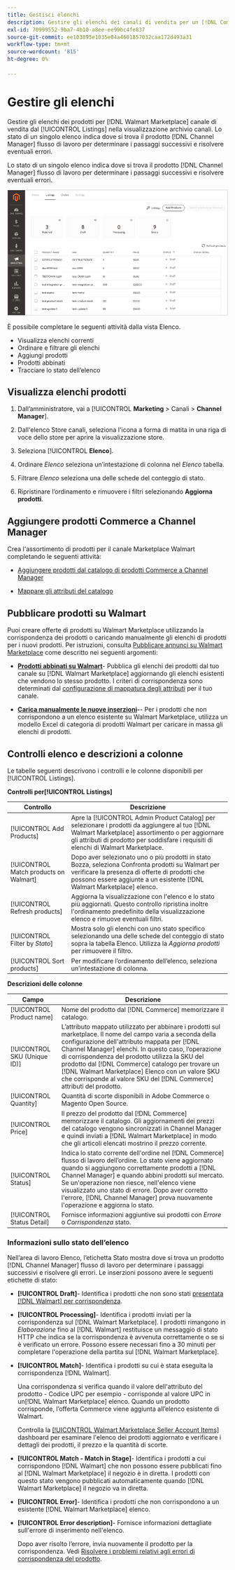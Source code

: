 ```yaml
---
title: Gestisci elenchi
description: Gestire gli elenchi dei canali di vendita per un [!DNL Commerce] archiviare con Channel Manager per Adobe Commerce e Magenti Open Source.
exl-id: 70999552-9ba7-4b10-a8ee-ee99bc4fe837
source-git-commit: ee103895e1035e04a4601857032caa172d493a31
workflow-type: tm+mt
source-wordcount: '815'
ht-degree: 0%

---
```


# Gestire gli elenchi

Gestire gli elenchi dei prodotti per [!DNL Walmart Marketplace] canale di vendita dal [!UICONTROL Listings] nella visualizzazione archivio canali. Lo stato di un singolo elenco indica dove si trova il prodotto [!DNL Channel Manager] flusso di lavoro per determinare i passaggi successivi e risolvere eventuali errori.

Lo stato di un singolo elenco indica dove si trova il prodotto [!DNL Channel Manager] flusso di lavoro per determinare i passaggi successivi e risolvere eventuali errori.

![Pagina inserzioni per un canale di vendita connesso](assets/product-listing-landing.png)

È possibile completare le seguenti attività dalla vista Elenco.

* Visualizza elenchi correnti
* Ordinare e filtrare gli elenchi
* Aggiungi prodotti
* Prodotti abbinati
* Tracciare lo stato dell’elenco

## Visualizza elenchi prodotti

1. Dall’amministratore, vai a [!UICONTROL **Marketing** > Canali > **Channel Manager**].

1. Dall&#39;elenco Store canali, seleziona l&#39;icona a forma di matita in una riga di voce dello store per aprire la visualizzazione store.

1. Seleziona [!UICONTROL **Elenco**].

1. Ordinare *Elenco* seleziona un’intestazione di colonna nel *Elenco* tabella.

1. Filtrare *Elenco* seleziona una delle schede del conteggio di stato.

1. Ripristinare l’ordinamento e rimuovere i filtri selezionando **Aggiorna prodotti**.

## Aggiungere prodotti Commerce a Channel Manager

Crea l&#39;assortimento di prodotti per il canale Marketplace Walmart completando le seguenti attività:

* [Aggiungere prodotti dal catalogo di prodotti Commerce a Channel Manager](add-products-to-channel-store.md)

* [Mappare gli attributi del catalogo](map-catalog-attributes.md#configure-product-attribute-settings)

## Pubblicare prodotti su Walmart

Puoi creare offerte di prodotti su Walmart Marketplace utilizzando la corrispondenza dei prodotti o caricando manualmente gli elenchi di prodotti per i nuovi prodotti. Per istruzioni, consulta [Pubblicare annunci su Walmart Marketplace](publish-listings-to-marketplace.md) come descritto nei seguenti argomenti:

* **[Prodotti abbinati su Walmart](publish-listings-to-marketplace.md)**- Pubblica gli elenchi dei prodotti dal tuo canale su [!DNL Walmart Marketplace] aggiornando gli elenchi esistenti che vendono lo stesso prodotto. I criteri di corrispondenza sono determinati dal [configurazione di mappatura degli attributi](map-catalog-attributes.md) per il tuo canale.

* **[Carica manualmente le nuove inserzioni](publish-listings-to-marketplace.md#upload-new-product-listings)-**- Per i prodotti che non corrispondono a un elenco esistente su Walmart Marketplace, utilizza un modello Excel di categoria di prodotti Walmart per caricare in massa gli elenchi di prodotti.

## Controlli elenco e descrizioni a colonne

Le tabelle seguenti descrivono i controlli e le colonne disponibili per [!UICONTROL Listings].

**Controlli per[!UICONTROL Listings]**

| **Controllo** | **Descrizione** |
|----------------------------------------|--------------------------------------------------------------------------------------------------------------------------------------------------------------------------------------------------------------|
| [!UICONTROL Add Products] | Apre la [!UICONTROL Admin Product Catalog] per selezionare i prodotti da aggiungere al tuo [!DNL Walmart Marketplace] assortimento o per aggiornare gli attributi di prodotto per soddisfare i requisiti di elenchi di Walmart Marketplace. |
| [!UICONTROL Match products on Walmart] | Dopo aver selezionato uno o più prodotti in stato Bozza, seleziona Confronta prodotti su Walmart per verificare la presenza di offerte di prodotti che possono essere aggiunte a un esistente [!DNL Walmart Marketplace] elenco. |
| [!UICONTROL Refresh products] | Aggiorna la visualizzazione con l&#39;elenco e lo stato più aggiornati. Questo controllo ripristina inoltre l&#39;ordinamento predefinito della visualizzazione elenco e rimuove eventuali filtri. |
| [!UICONTROL Filter by *Stato*] | Mostra solo gli elenchi con uno stato specifico selezionando una delle schede del conteggio di stato sopra la tabella Elenco. Utilizza la *Aggiorna prodotti* per rimuovere il filtro. |
| [!UICONTROL Sort products] | Per modificare l’ordinamento dell’elenco, seleziona un’intestazione di colonna. |


**Descrizioni delle colonne**

| **Campo** | **Descrizione** |
|------------------------------|-----------------------------------------------------------------------------------------------------------------------------------------------------------------------------------------------------------------------------------------------------------------------------------------------------------------------------------------------------------------------------------------------------------------------|
| [!UICONTROL Product name] | Nome del prodotto dal [!DNL Commerce] memorizzare il catalogo. |
| [!UICONTROL SKU (Unique ID)] | L’attributo mappato utilizzato per abbinare i prodotti sul marketplace. Il nome del campo varia a seconda della configurazione dell&#39;attributo mappata per [!DNL Channel Manager] elenchi. In questo caso, l’operazione di corrispondenza del prodotto utilizza la SKU del prodotto dal [!DNL Commerce] catalogo per trovare un [!DNL Walmart Marketplace]  Elenco con un valore SKU che corrisponde al valore SKU del [!DNL Commerce] attributi del prodotto. |
| [!UICONTROL  Quantity] | Quantità di scorte disponibili in Adobe Commerce o Magento Open Source. |
| [!UICONTROL Price] | Il prezzo del prodotto dal [!DNL Commerce] memorizzare il catalogo. Gli aggiornamenti dei prezzi del catalogo vengono sincronizzati in Channel Manager e quindi inviati a [!DNL Walmart Marketplace]  in modo che gli articoli elencati mostrino il prezzo corrente. |
| [!UICONTROL Status] | Indica lo stato corrente dell&#39;ordine nel [!DNL Commerce] flusso di lavoro dell’ordine. Lo stato viene aggiornato quando si aggiungono correttamente prodotti a [!DNL Channel Manager] e quando abbini prodotti sul mercato. Se un&#39;operazione non riesce, nell&#39;elenco viene visualizzato uno stato di errore. Dopo aver corretto l&#39;errore, [!DNL Channel Manager] prova nuovamente l&#39;operazione e aggiorna lo stato. |
| [!UICONTROL Status Detail] | Fornisce informazioni aggiuntive sui prodotti con *Errore* o *Corrispondenza* stato. |

### Informazioni sullo stato dell’elenco

Nell’area di lavoro Elenco, l’etichetta Stato mostra dove si trova un prodotto [!DNL Channel Manager] flusso di lavoro per determinare i passaggi successivi e risolvere gli errori. Le inserzioni possono avere le seguenti etichette di stato:

* **[!UICONTROL Draft]**- Identifica i prodotti che non sono stati [presentata [!DNL Walmart] per corrispondenza](publish-listings-to-marketplace.md#match-products).

* **[!UICONTROL Processing]**- Identifica i prodotti inviati per la corrispondenza sul [!DNL Walmart Marketplace]. I prodotti rimangono in *Elaborazione* fino al [!DNL Walmart] restituisce un messaggio di stato HTTP che indica se la corrispondenza è avvenuta correttamente o se si è verificato un errore. Possono essere necessari fino a 30 minuti per completare l&#39;operazione della partita sul [!DNL Walmart Marketplace].

* **[!UICONTROL Match]**- Identifica i prodotti su cui è stata eseguita la corrispondenza [!DNL Walmart].

   Una corrispondenza si verifica quando il valore dell&#39;attributo del prodotto - Codice UPC per esempio - corrisponde al valore UPC in un[!DNL Walmart Marketplace] elenco. Quando un prodotto corrisponde, l’offerta Commerce viene aggiunta all’elenco esistente di Walmart.

   Controlla la [[!UICONTROL Walmart Marketplace Seller Account Items]](https://seller.walmart.com/items-and-inventory/manage-items) dashboard per esaminare l&#39;elenco dei prodotti aggiornato e verificare i dettagli dei prodotti, il prezzo e la quantità di scorte.

* **[!UICONTROL Match - Match in Stage]**- Identifica i prodotti a cui corrispondono [!DNL Walmart] che non possono essere pubblicati fino al [!DNL Walmart Marketplace] il negozio è in diretta. I prodotti con questo stato vengono pubblicati automaticamente quando [!DNL Walmart Marketplace] il negozio va in diretta.

* **[!UICONTROL Error]**- Identifica i prodotti che non corrispondono a un esistente [!DNL Walmart Marketplace] elenco.

* **[!UICONTROL Error description]**- Fornisce informazioni dettagliate sull&#39;errore di inserimento nell&#39;elenco.

   Dopo aver risolto l’errore, invia nuovamente il prodotto per la corrispondenza. Vedi [Risolvere i problemi relativi agli errori di corrispondenza del prodotto](publish-listings-to-marketplace.md#troubleshoot-product-match-errors).
